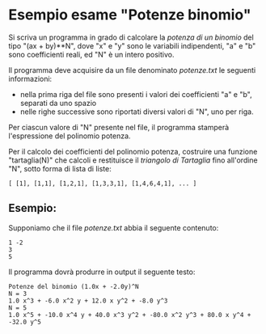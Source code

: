 # Esempio esame "Potenze binomio"

Si scriva un programma in grado di calcolare la _potenza di un binomio_ del tipo "(ax + by)**N", dove "x" e "y" sono le
variabili indipendenti, "a" e "b" sono coefficienti reali, ed "N" è un intero positivo.

Il programma deve acquisire da un file denominato *potenze.txt* le seguenti informazioni:

- nella prima riga del file sono presenti i valori dei coefficienti "a" e "b", separati da uno spazio
- nelle righe successive sono riportati diversi valori di "N", uno per riga.

Per ciascun valore di "N" presente nel file, il programma stamperà l'espressione del polinomio potenza.

Per il calcolo dei coefficienti del polinomio potenza, costruire una funzione "tartaglia(N)" che calcoli e restituisce
il _triangolo di Tartaglia_ fino all'ordine "N", sotto forma di lista di liste:

    [ [1], [1,1], [1,2,1], [1,3,3,1], [1,4,6,4,1], ... ]

## Esempio:

Supponiamo che il file *potenze.txt* abbia il seguente contenuto:

    1 -2
    3
    5

Il programma dovrà produrre in output il seguente testo:

    Potenze del binomio (1.0x + -2.0y)^N
    N = 3
    1.0 x^3 + -6.0 x^2 y + 12.0 x y^2 + -8.0 y^3 
    N = 5
    1.0 x^5 + -10.0 x^4 y + 40.0 x^3 y^2 + -80.0 x^2 y^3 + 80.0 x y^4 + -32.0 y^5 



